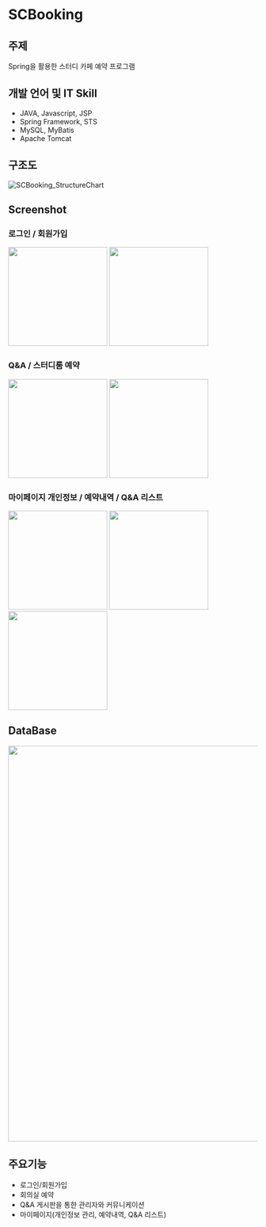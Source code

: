 # SCBooking

## 주제
Spring을 활용한 스터디 카페 예약 프로그램

## 개발 언어 및 IT Skill
- JAVA, Javascript, JSP
- Spring Framework, STS
- MySQL, MyBatis
- Apache Tomcat

## 구조도
![SCBooking_StructureChart](https://user-images.githubusercontent.com/39545165/62020147-afc04880-b1fc-11e9-9ab0-83b646039482.JPG)

## Screenshot

### 로그인 / 회원가입
<div>
  <img width="200" src="https://user-images.githubusercontent.com/39545165/63235376-17096f80-c274-11e9-8cce-4517b646d465.png">
  
  <img width="200" src="https://user-images.githubusercontent.com/39545165/63235374-1670d900-c274-11e9-82de-478e7bdbde6c.png">
</div>

### Q&A / 스터디룸 예약
<div>
  <img width="200" src="https://user-images.githubusercontent.com/39545165/82748828-de3c8f00-9ddf-11ea-81c9-9cb243916776.png">
  
  <img width="200" src="https://user-images.githubusercontent.com/39545165/63235375-1670d900-c274-11e9-876a-86860b2d1f74.png">
</div>

### 마이페이지 개인정보 / 예약내역 / Q&A 리스트
<div>
  <img width="200" src="https://user-images.githubusercontent.com/39545165/82748827-de3c8f00-9ddf-11ea-8941-c80df79e69d5.png">
  
  <img width="200" src="https://user-images.githubusercontent.com/39545165/82748820-d4b32700-9ddf-11ea-919f-e6cd488d4ae9.png">
  
  <img width="200" src="https://user-images.githubusercontent.com/39545165/82748811-c9f89200-9ddf-11ea-9a1f-078a1cfad914.png">
</div>

## DataBase
<img width="800" src="https://user-images.githubusercontent.com/39545165/82751036-6f673200-9def-11ea-82df-7fabb1313791.PNG">

## 주요기능
- 로그인/회원가입
- 회의실 예약
- Q&A 게시판을 통한 관리자와 커뮤니케이션
- 마이페이지(개인정보 관리, 예약내역, Q&A 리스트)

